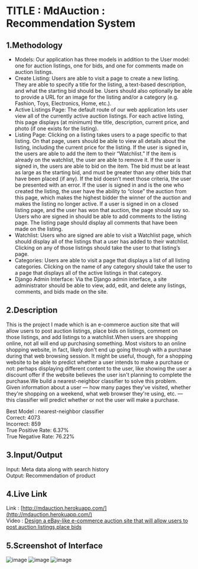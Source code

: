 # TITLE : MdAuction : Recommendation System

## 1.Methodology
 * Models: Our application has three models in addition to the User model: one for auction listings, one for bids, and one for comments made on auction listings.
 * Create Listing: Users are able to visit a page to create a new listing. They are able to specify a title for the listing, a text-based description, and what the starting bid should be. Users should also optionally be able to provide a URL for an image for the listing and/or a category (e.g. Fashion, Toys, Electronics, Home, etc.).
* Active Listings Page: The default route of our web application lets user view all of the currently active auction listings. For each active listing, this page displays (at minimum) the title, description, current price, and photo (if one exists for the listing).
 * Listing Page: Clicking on a listing takes users to a page specific to that listing. On that page, users should be able to view all details about the listing, including the current price for the listing.
If the user is signed in, the users are able to add the item to their “Watchlist.” If the item is already on the watchlist, the user are able to remove it.
If the user is signed in, the users are able to bid on the item. The bid must be at least as large as the starting bid, and must be greater than any other bids that have been placed (if any). If the bid doesn’t meet those criteria, the user be presented with an error.
If the user is signed in and is the one who created the listing, the user have the ability to “close” the auction from this page, which makes the highest bidder the winner of the auction and makes the listing no longer active.
If a user is signed in on a closed listing page, and the user has won that auction, the page should say so.
Users who are signed in should be able to add comments to the listing page. The listing page should display all comments that have been made on the listing.
 * Watchlist: Users who are signed are able to visit a Watchlist page, which should display all of the listings that a user has added to their watchlist. Clicking on any of those listings should take the user to that listing’s page.
 * Categories: Users are able to visit a page that displays a list of all listing categories. Clicking on the name of any category should take the user to a page that displays all of the active listings in that category.
 * Django Admin Interface: Via the Django admin interface, a site administrator should be able to view, add, edit, and delete any listings, comments, and bids made on the site.



## 2.Description
This is the project I made which is an e-commerce auction site that will allow users to post auction listings, place bids on listings, comment on those listings, and add listings to a watchlist.When users are shopping online, not all will end up purchasing something. Most visitors to an online shopping website, in fact, likely don't end up going through with a purchase during that web browsing session. It might be useful, though, for a shopping website to be able to predict whether a user intends to make a purchase or not: perhaps displaying different content to the user, like showing the user a discount offer if the website believes the user isn't planning to complete the purchase.We build a nearest-neighbor classifier to solve this problem. Given information about a user — how many pages they've visited, whether they're shopping on a weekend, what web browser they're using, etc. — this classifier will predict whether or not the user will make a purchase.

Best Model : nearest-neighbor classifier
<br>
Correct: 4073<br>
Incorrect: 859<br>
True Positive Rate: 6.37%<br>
True Negative Rate: 76.22%<br>

## 3.Input/Output
Input: Meta data along with search history
<br>Output: Recommendation of product

## 4.Live Link
Link : [http://mdauction.herokuapp.com/](http://mdauction.herokuapp.com/)<br>
Video : [Design a eBay-like e-commerce auction site that will allow users to post auction listings,place bids](https://youtu.be/Mr235c-7P_A)

## 5.Screenshot of Interface
![image](https://user-images.githubusercontent.com/67876213/208265384-2f91230b-060e-4060-8c5a-3f12901f0299.png)
![image](https://user-images.githubusercontent.com/67876213/208265405-fafdf004-3a2c-4ae4-98bd-4b33ce0c67ab.png)
![image](https://user-images.githubusercontent.com/67876213/208265436-b368afcc-8a11-4df3-9552-e38d5be8105d.png)


